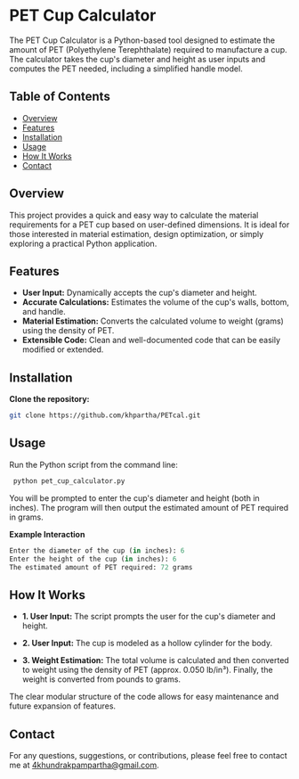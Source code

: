 # PET Cup Calculator

The PET Cup Calculator is a Python-based tool designed to estimate the amount of PET (Polyethylene Terephthalate) required to manufacture a cup. The calculator takes the cup's diameter and height as user inputs and computes the PET needed, including a simplified handle model.

## Table of Contents

- [Overview](#overview)
- [Features](#features)
- [Installation](#installation)
- [Usage](#usage)
- [How It Works](#how-it-works)
- [Contact](#contact)

## Overview

This project provides a quick and easy way to calculate the material requirements for a PET cup based on user-defined dimensions. It is ideal for those interested in material estimation, design optimization, or simply exploring a practical Python application.

## Features

- **User Input:** Dynamically accepts the cup's diameter and height.
- **Accurate Calculations:** Estimates the volume of the cup's walls, bottom, and handle.
- **Material Estimation:** Converts the calculated volume to weight (grams) using the density of PET.
- **Extensible Code:** Clean and well-documented code that can be easily modified or extended.

## Installation

 **Clone the repository:**

   ```bash
   git clone https://github.com/khpartha/PETcal.git
 
``` 
## Usage
Run the Python script from the command line:

 ```bash
  python pet_cup_calculator.py
```

You will be prompted to enter the cup's diameter and height (both in inches). The program will then output the estimated amount of PET required in grams.

**Example Interaction**
 ```python
Enter the diameter of the cup (in inches): 6
Enter the height of the cup (in inches): 6
The estimated amount of PET required: 72 grams
```
## How It Works
- **1. User Input:** The script prompts the user for the cup's diameter and height. 
- **2. User Input:** The cup is modeled as a hollow cylinder for the body.
   
- **3. Weight Estimation:** The total volume is calculated and then converted to weight using the density of PET (approx. 0.050 lb/in³).
Finally, the weight is converted from pounds to grams.
  
The clear modular structure of the code allows for easy maintenance and future expansion of features.

## Contact 
For any questions, suggestions, or contributions, please feel free to contact me at 4khundrakpampartha@gmail.com.




